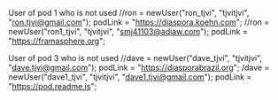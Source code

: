 User of pod 1 who is not used
//ron = newUser("ron_tjvi", "tjvitjvi", "ron.tjvi@gmail.com");  podLink = "https://diaspora.koehn.com";
//ron = newUser("ron1_tjvi", "tjvitjvi", "smj41103@adiaw.com"); podLink = "https://framasphere.org";

User of pod 3 who is not used
//dave = newUser("dave_tjvi", "tjvitjvi", "dave.tjvi@gmail.com"); podLink = "https://diasporabrazil.org";
/dave = newUser("dave1_tjvi", "tjvitjvi", "dave1.tjvi@gmail.com"); podLink = "https://pod.readme.is";
